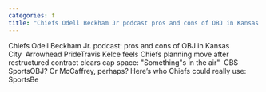 ```yaml
---
categories: f
title: "Chiefs Odell Beckham Jr podcast pros and cons of OBJ in Kansas City  Arrowhead Pride"
---
```

Chiefs Odell Beckham Jr. podcast: pros and cons of OBJ in Kansas City&nbsp;&nbsp;Arrowhead PrideTravis Kelce feels Chiefs planning move after restructured contract clears cap space: "Something"s in the air"&nbsp;&nbsp;CBS SportsOBJ? Or McCaffrey, perhaps? Here’s who Chiefs could really use: SportsBe